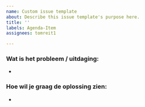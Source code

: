 ```yaml
---
name: Custom issue template
about: Describe this issue template's purpose here.
title: ''
labels: Agenda-Item
assignees: tomreit1

---
```


### **Wat is het probleem / uitdaging:** 
- 



### **Hoe wil je graag de oplossing zien:**
-
